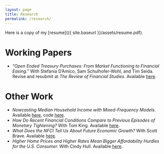 ```yaml
---
layout: page
title: Research
permalink: /research/
---
```


Here is a copy of my [resume]({{ site.baseurl }}/assets/resume.pdf).

# Working Papers

- *"Open Ended Treasury Purchases: From Market Functioning to Financial Easing."* With Stefania D’Amico, Sam Schulhofer-Wohl, and Tim Seida. Revise and resubmit at *The Review of Financial Studies*. Available [here](https://www.chicagofed.org/publications/working-papers/2024/2024-08).

# Other Work

- *Nowcasting Median Household Income with Mixed-Frequency Models.* Available [here](https://www.chicagofed.org/publications/economic-perspectives/2024/7), code [here](https://github.com/imaxgillet/Nowcasting-Median-Household-Income-with-Mixed-Frequency-Models).
- *How Do Recent Financial Conditions Compare to Previous Episodes of Monetary Tightening?* With Tom King. Available [here](https://www.chicagofed.org/publications/chicago-fed-letter/2024/498).
- *What Does the NFCI Tell Us About Future Economic Growth?* With Scott Brave. Available [here](https://www.chicagofed.org/publications/chicago-fed-insights/2024/nfci-future-economic-growth).
- *Higher Home Prices and Higher Rates Mean Bigger Affordability Hurdles for the U.S. Consumer.* With Cindy Hull. Available [here](https://www.chicagofed.org/publications/chicago-fed-letter/2023/481).
